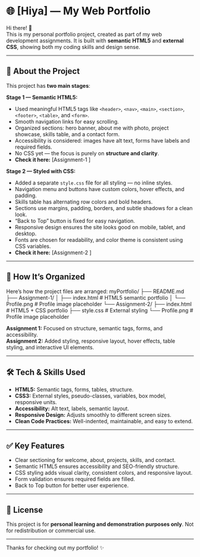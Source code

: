 # 🌐 [Hiya] — My Web Portfolio

Hi there! 👋  
This is my personal portfolio project, created as part of my web development assignments. It is  built with **semantic HTML5** and **external CSS**, showing both my coding skills and design sense.

---

## 🚀 About the Project

This project has **two main stages**:  

**Stage 1 — Semantic HTML5:**  
- Used meaningful HTML5 tags like `<header>`, `<nav>`, `<main>`, `<section>`, `<footer>`, `<table>`, and `<form>`.  
- Smooth navigation links for easy scrolling.  
- Organized sections: hero banner, about me with photo, project showcase, skills table, and a contact form.  
- Accessibility is considered: images have alt text, forms have labels and required fields.  
- No CSS yet — the focus is purely on **structure and clarity**.  
- **Check it here:** [Assignment-1 ]

**Stage 2 — Styled with CSS:**  
- Added a separate `style.css` file for all styling — no inline styles.  
- Navigation menu and buttons have custom colors, hover effects, and padding.  
- Skills table has alternating row colors and bold headers.  
- Sections use margins, padding, borders, and subtle shadows for a clean look.  
- “Back to Top” button is fixed for easy navigation.  
- Responsive design ensures the site looks good on mobile, tablet, and desktop.  
- Fonts are chosen for readability, and color theme is consistent using CSS variables.  
- **Check it here:** [Assignment-2 ]
---

## 🧩 How It’s Organized

Here’s how the project files are arranged:
myPortfolio/
├── README.md
├── Assignment-1/
│ ├── index.html # HTML5 semantic portfolio
│ └── Profile.png # Profile image placeholder
└── Assignment-2/
├── index.html # HTML5 + CSS portfolio
├── style.css # External styling
└── Profile.png # Profile image placeholder

**Assignment 1:** Focused on structure, semantic tags, forms, and accessibility.  
**Assignment 2:** Added styling, responsive layout, hover effects, table styling, and interactive UI elements.

---

## 🛠 Tech & Skills Used

- **HTML5:** Semantic tags, forms, tables, structure.  
- **CSS3:** External styles, pseudo-classes, variables, box model, responsive units.  
- **Accessibility:** Alt text, labels, semantic layout.  
- **Responsive Design:** Adjusts smoothly to different screen sizes.  
- **Clean Code Practices:** Well-indented, maintainable, and easy to extend.

---

## ✅ Key Features

- Clear sectioning for welcome, about, projects, skills, and contact.  
- Semantic HTML5 ensures accessibility and SEO-friendly structure.  
- CSS styling adds visual clarity, consistent colors, and responsive layout.  
- Form validation ensures required fields are filled.  
- Back to Top button for better user experience.  

---

## 📄 License

This project is for **personal learning and demonstration purposes only**. Not for redistribution or commercial use.

---

Thanks for checking out my portfolio! ✨  



